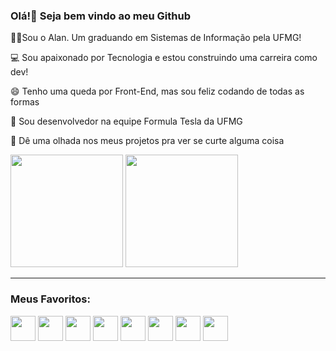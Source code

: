### Olá!👋 Seja bem vindo ao meu Github
<p>👨‍💻Sou o Alan. Um graduando em Sistemas de Informação pela UFMG!</p>
<p>💻 Sou apaixonado por Tecnologia e estou construindo uma carreira como dev!</p>
<p>😄 Tenho uma queda por Front-End, mas sou feliz codando de todas as formas</p>
<p>🎲 Sou desenvolvedor na equipe Formula Tesla da UFMG</p>
<p>👀 Dê uma olhada nos meus projetos pra ver se curte alguma coisa</p>


<div>
  <img height=180em src="https://github-readme-stats.vercel.app/api?username=alan-augusto&show_icons=true&theme=gotham&rank_icon=github" />
  <img height=180em src="https://github-readme-stats.vercel.app/api/top-langs/?username=alan-augusto&hide_progress=false&show_icons=true&theme=gotham&layout=compact" />
</div>
<hr/>
<div>
  <h3>Meus Favoritos:</h3>
  <img src="https://cdn.jsdelivr.net/gh/devicons/devicon/icons/html5/html5-original.svg" style="height:40px" />
  <img src="https://cdn.jsdelivr.net/gh/devicons/devicon/icons/css3/css3-original.svg" style="height:40px"/>
  <img src="https://cdn.jsdelivr.net/gh/devicons/devicon/icons/javascript/javascript-original.svg" style="height:40px"/>
  <img src="https://cdn.jsdelivr.net/gh/devicons/devicon/icons/typescript/typescript-plain.svg" style="height:40px"/>
  <img src="https://cdn.jsdelivr.net/gh/devicons/devicon/icons/react/react-original.svg" style="height:40px" />
  <img src="https://cdn.jsdelivr.net/gh/devicons/devicon/icons/nodejs/nodejs-original.svg"  style="height:40px" />
  <img src="https://cdn.jsdelivr.net/gh/devicons/devicon/icons/python/python-original.svg" style="height:40px"/>
  <img src="https://cdn.jsdelivr.net/gh/devicons/devicon/icons/cplusplus/cplusplus-original.svg" style="height:40px"/>
          
          
          
          
          
</div>


<!--
**Alan-Augusto/Alan-Augusto** is a ✨ _special_ ✨ repository because its `README.md` (this file) appears on your GitHub profile.

Here are some ideas to get you started:

- 🔭 I’m currently working on ...
- 🌱 I’m currently learning ...
- 👯 I’m looking to collaborate on ...
- 🤔 I’m looking for help with ...
- 💬 Ask me about ...
- 📫 How to reach me: ...
- 😄 Pronouns: ...
- ⚡ Fun fact: ...
-->
